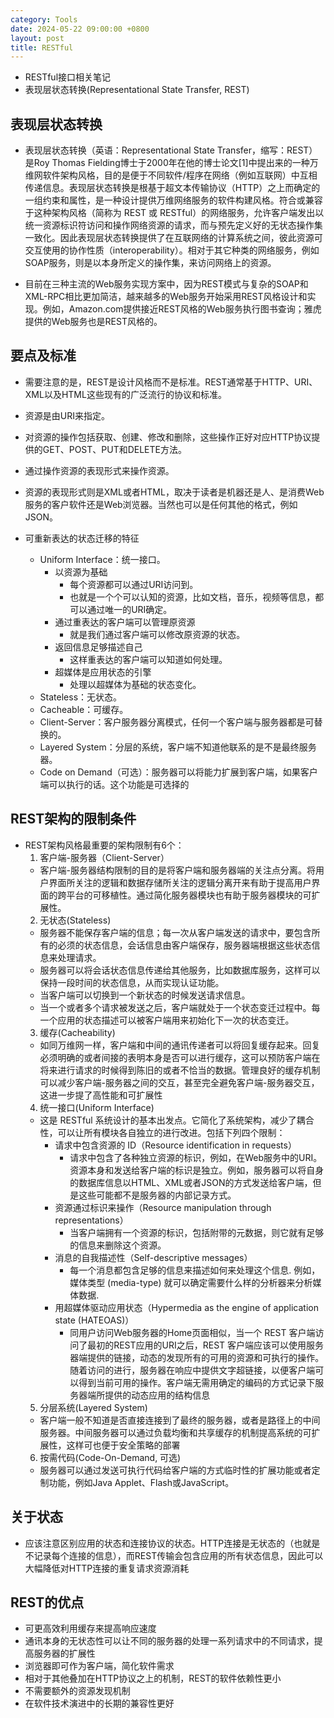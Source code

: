 ```yaml
---
category: Tools
date: 2024-05-22 09:00:00 +0800
layout: post
title: RESTful
---
```


+ RESTful接口相关笔记
+ 表现层状态转换(Representational State Transfer, REST)

## 表现层状态转换

+ 表现层状态转换（英语：Representational State Transfer，缩写：REST）是Roy Thomas Fielding博士于2000年在他的博士论文[1]中提出来的一种万维网软件架构风格，目的是便于不同软件/程序在网络（例如互联网）中互相传递信息。表现层状态转换是根基于超文本传输协议（HTTP）之上而确定的一组约束和属性，是一种设计提供万维网络服务的软件构建风格。符合或兼容于这种架构风格（简称为 REST 或 RESTful）的网络服务，允许客户端发出以统一资源标识符访问和操作网络资源的请求，而与预先定义好的无状态操作集一致化。因此表现层状态转换提供了在互联网络的计算系统之间，彼此资源可交互使用的协作性质（interoperability）。相对于其它种类的网络服务，例如SOAP服务，则是以本身所定义的操作集，来访问网络上的资源。

+ 目前在三种主流的Web服务实现方案中，因为REST模式与复杂的SOAP和XML-RPC相比更加简洁，越来越多的Web服务开始采用REST风格设计和实现。例如，Amazon.com提供接近REST风格的Web服务执行图书查询；雅虎提供的Web服务也是REST风格的。

## 要点及标准

+ 需要注意的是，REST是设计风格而不是标准。REST通常基于HTTP、URI、XML以及HTML这些现有的广泛流行的协议和标准。

+ 资源是由URI来指定。
+ 对资源的操作包括获取、创建、修改和删除，这些操作正好对应HTTP协议提供的GET、POST、PUT和DELETE方法。
+ 通过操作资源的表现形式来操作资源。
+ 资源的表现形式则是XML或者HTML，取决于读者是机器还是人、是消费Web服务的客户软件还是Web浏览器。当然也可以是任何其他的格式，例如JSON。

+ 可重新表达的状态迁移的特征
  + Uniform Interface：统一接口。
    + 以资源为基础
      + 每个资源都可以通过URI访问到。
      + 也就是一个个可以认知的资源，比如文档，音乐，视频等信息，都可以通过唯一的URI确定。
    + 通过重表达的客户端可以管理原资源
      + 就是我们通过客户端可以修改原资源的状态。
    + 返回信息足够描述自己
      + 这样重表达的客户端可以知道如何处理。
    + 超媒体是应用状态的引擎
      + 处理以超媒体为基础的状态变化。
  + Stateless：无状态。
  + Cacheable：可缓存。
  + Client-Server：客户服务器分离模式，任何一个客户端与服务器都是可替换的。
  + Layered System：分层的系统，客户端不知道他联系的是不是最终服务器。
  + Code on Demand（可选）：服务器可以将能力扩展到客户端，如果客户端可以执行的话。这个功能是可选择的

## REST架构的限制条件

+ REST架构风格最重要的架构限制有6个：
  1. 客户端-服务器（Client-Server）
    + 客户端-服务器结构限制的目的是将客户端和服务器端的关注点分离。将用户界面所关注的逻辑和数据存储所关注的逻辑分离开来有助于提高用户界面的跨平台的可移植性。通过简化服务器模块也有助于服务器模块的可扩展性。 
  2. 无状态(Stateless) 
    + 服务器不能保存客户端的信息；每一次从客户端发送的请求中，要包含所有的必须的状态信息，会话信息由客户端保存，服务器端根据这些状态信息来处理请求。
    + 服务器可以将会话状态信息传递给其他服务，比如数据库服务，这样可以保持一段时间的状态信息，从而实现认证功能。
    + 当客户端可以切换到一个新状态的时候发送请求信息。
    + 当一个或者多个请求被发送之后，客户端就处于一个状态变迁过程中。每一个应用的状态描述可以被客户端用来初始化下一次的状态变迁。
  3. 缓存(Cacheability) 
    + 如同万维网一样，客户端和中间的通讯传递者可以将回复缓存起来。回复必须明确的或者间接的表明本身是否可以进行缓存，这可以预防客户端在将来进行请求的时候得到陈旧的或者不恰当的数据。管理良好的缓存机制可以减少客户端-服务器之间的交互，甚至完全避免客户端-服务器交互，这进一步提了高性能和可扩展性
  4. 统一接口(Uniform Interface)
    + 这是 RESTful 系统设计的基本出发点。它简化了系统架构，减少了耦合性，可以让所有模块各自独立的进行改进。包括下列四个限制：
      + 请求中包含资源的 ID（Resource identification in requests）
        + 请求中包含了各种独立资源的标识，例如，在Web服务中的URI。资源本身和发送给客户端的标识是独立。例如，服务器可以将自身的数据库信息以HTML、XML或者JSON的方式发送给客户端，但是这些可能都不是服务器的内部记录方式。
      + 资源通过标识来操作（Resource manipulation through representations）
        + 当客户端拥有一个资源的标识，包括附带的元数据，则它就有足够的信息来删除这个资源。
      + 消息的自我描述性（Self-descriptive messages）
        + 每一个消息都包含足够的信息来描述如何来处理这个信息. 例如，媒体类型 (media-type) 就可以确定需要什么样的分析器来分析媒体数据.
      + 用超媒体驱动应用状态（Hypermedia as the engine of application state (HATEOAS)）
        + 同用户访问Web服务器的Home页面相似，当一个 REST 客户端访问了最初的REST应用的URI之后，REST 客户端应该可以使用服务器端提供的链接，动态的发现所有的可用的资源和可执行的操作。随着访问的进行，服务器在响应中提供文字超链接，以便客户端可以得到当前可用的操作。客户端无需用确定的编码的方式记录下服务器端所提供的动态应用的结构信息
  5. 分层系统(Layered System) 
    + 客户端一般不知道是否直接连接到了最终的服务器，或者是路径上的中间服务器。中间服务器可以通过负载均衡和共享缓存的机制提高系统的可扩展性，这样可也便于安全策略的部署
  6. 按需代码(Code-On-Demand, 可选) 
    + 服务器可以通过发送可执行代码给客户端的方式临时性的扩展功能或者定制功能，例如Java Applet、Flash或JavaScript。

## 关于状态

+ 应该注意区别应用的状态和连接协议的状态。HTTP连接是无状态的（也就是不记录每个连接的信息），而REST传输会包含应用的所有状态信息，因此可以大幅降低对HTTP连接的重复请求资源消耗

## REST的优点

+ 可更高效利用缓存来提高响应速度
+ 通讯本身的无状态性可以让不同的服务器的处理一系列请求中的不同请求，提高服务器的扩展性
+ 浏览器即可作为客户端，简化软件需求
+ 相对于其他叠加在HTTP协议之上的机制，REST的软件依赖性更小
+ 不需要额外的资源发现机制
+ 在软件技术演进中的长期的兼容性更好